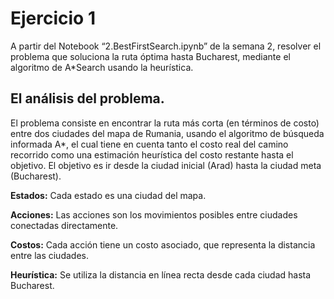 # Ejercicio 1 

A partir del Notebook “2.BestFirstSearch.ipynb” de la semana 2, resolver  el problema que soluciona la ruta óptima hasta Bucharest, mediante el algoritmo de A*Search usando la heurística. 

## El análisis del problema.

El problema consiste en encontrar la ruta más corta (en términos de costo) entre dos ciudades del mapa de Rumania, usando el algoritmo de búsqueda informada A*, el cual tiene en cuenta tanto el costo real del camino recorrido como una estimación heurística del costo restante hasta el objetivo. El objetivo es ir desde la ciudad inicial (Arad) hasta la ciudad meta (Bucharest).

**Estados:** Cada estado es una ciudad del mapa.

**Acciones:** Las acciones son los movimientos posibles entre ciudades conectadas directamente.

**Costos:** Cada acción tiene un costo asociado, que representa la distancia entre las ciudades.

**Heurística:** Se utiliza la distancia en línea recta desde cada ciudad hasta Bucharest.
